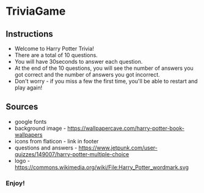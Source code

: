 # TriviaGame

## Instructions
* Welcome to Harry Potter Trivia!
* There are a total of 10 questions.
* You will have 30seconds to answer each question.
* At the end of the 10 questions, you will see the number of answers you got correct and the number of answers you got incorrect.
* Don't worry - if you miss a few the first time, you'll be able to restart and play again!

## Sources
* google fonts
* background image - https://wallpapercave.com/harry-potter-book-wallpapers
* icons from flaticon - link in footer
* questions and answers - https://www.jetpunk.com/user-quizzes/149007/harry-potter-multiple-choice
* logo - https://commons.wikimedia.org/wiki/File:Harry_Potter_wordmark.svg


### Enjoy!